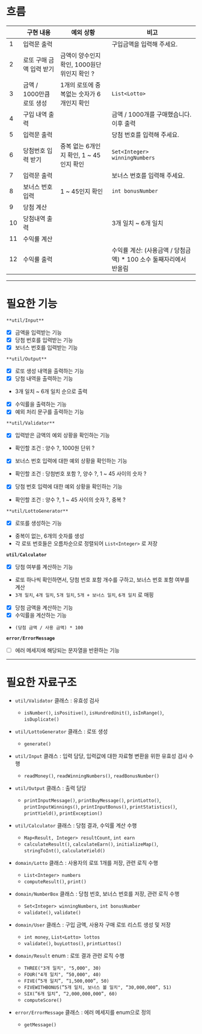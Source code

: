 # 흐름
|  | 구현 내용 | 예외 상황 | 비고                                        |
| --- | --- | --- |-------------------------------------------|
| 1 | 입력문 출력 |  | 구입금액을 입력해 주세요.                            |
| 2 | 로또 구매 금액 입력 받기 | 금액이 양수인지 확인, 1000원단위인지 확인 ? |                                           |
| 3 | 금액 / 1000만큼 로또 생성 | 1개의 로또에 중복없는 숫자가 6개인지 확인 | `List<Lotto>`                             |
| 4 | 구입 내역 출력 |  | 금액 / 1000개를 구매했습니다. 이후 출력                 |
| 5 | 입력문 출력 |  | 당첨 번호를 입력해 주세요.                           |
| 6 | 당첨번호 입력 받기 | 중복 없는 6개인지 확인, 1 ~ 45인지 확인 | `Set<Integer> winningNumbers`             |
| 7 | 입력문 출력 |  | 보너스 번호를 입력해 주세요.                          |
| 8 | 보너스 번호 입력 | 1 ~ 45인지 확인 | `int bonusNumber`                         |
| 9 | 당첨 계산 |  |                                           |
| 10 | 당첨내역 출력 |  | 3개 일치 ~ 6개 일치                             |
| 11 | 수익률 계산 |  |                                           |
| 12 | 수익률 출력 |  | 수익률 계산: (사용금액 / 당첨금액) * 100 소수 둘째자리에서 반올림 |

---

# 필요한 기능
`**util/Input**`
- [x]  금액을 입력받는 기능
- [x]  당첨 번호를 입력받는 기능
- [x]  보너스 번호를 입력받는 기능

`**util/Output**`
- [x]  로또 생성 내역을 출력하는 기능
- [x]  당첨 내역을 출력하는 기능
  - 3개 일치 ~ 6개 일치 순으로 출력
- [x]  수익률을 출력하는 기능
- [x]  예외 처리 문구를 출력하는 기능

`**util/Validator**`
- [x]  입력받은 금액의 예외 상황을 확인하는 기능
  - 확인할 조건 : 양수 ?, 1000원 단위 ?
- [x]  보너스 번호 입력에 대한 예외 상황을 확인하는 기능
  - 확인할 조건 : 당첨번호 포함 ?, 양수 ?, 1 ~ 45 사이의 숫자 ?
- [x]  당첨 번호 입력에 대한 예외 상황을 확인하는 기능
  - 확인할 조건 : 양수 ?, 1 ~ 45 사이의 숫자 ?, 중복 ?

`**util/LottoGenerator**`
- [x]  로또를 생성하는 기능
  - 중복이 없는, 6개의 숫자를 생성
  - 각 로또 번호들은 오름차순으로 정렬되어 `List<Integer>` 로 저장

**`util/Calculator`**
- [x]  당첨 여부를 계산하는 기능
  - 로또 하나씩 확인하면서, 당첨 번호 포함 개수를 구하고, 보너스 번호 포함 여부를 계산
  - `3개 일치`, `4개 일치`, `5개 일치`, `5개 + 보너스 일치`, `6개 일치` 로 매핑
- [x]  당첨 금액을 계산하는 기능
- [x]  수익률을 계산하는 기능
  - `(당첨 금액 / 사용 금액) * 100`

**`error/ErrorMessage`**
- [ ]  에러 메세지에 해당되는 문자열을 반환하는 기능

---

# 필요한 자료구조
- `util/Validator` 클래스 : 유효성 검사
  - `isNumber()`, `isPositive()`, `isHundredUnit()`, `isInRange()`, `isDuplicate()`
- `util/LottoGenerator` 클래스 : 로또 생성
  - `generate()`
- `util/Input` 클래스 : 입력 담당, 입력값에 대한 자료형 변환을 위한 유효성 검사 수행
  - `readMoney()`, `readWinningNumbers()`, `readBonusNumber()`
- `util/Output` 클래스 : 출력 담당
  - `printInputMessage()`, `printBuyMessage()`, `printLotto()`, `printInputWinnings()`, `printInputBonus()`, `printStatistics()`, `printYield()`, `printException()`
- `util/Calculator` 클래스 : 당첨 결과, 수익률 계산 수행
  - `Map<Result, Integer> resultCount`, `int earn`
  - `calculateResult()`, `calculateEarn()`, `initializeMap()`, `stringToInt()`, `calculateYield()`

- `domain/Lotto` 클래스 : 사용자의 로또 1개를 저장, 관련 로직 수행
  - `List<Integer> numbers`
  - `computeResult()`, `print()`
- `domain/NumberBox` 클래스 : 당첨 번호, 보너스 번호를 저장, 관련 로직 수행
  - `Set<Integer> winningNumbers`, `int bonusNumber`
  - `validate()`, `validate()`
- `domain/User` 클래스 : 구입 금액, 사용자 구매 로또 리스트 생성 및 저장
  - `int money`, `List<Lotto> lottos`
  - `validate()`, `buyLottos()`, `printLottos()`
- `domain/Result` enum : 로또 결과 관련 로직 수행
  - `THREE("3개 일치", "5,000", 30)`
  - `FOUR("4개 일치", “50,000", 40)`
  - `FIVE(”5개 일치”, “1,500,000”, 50)`
  - `FIVEWITHBONUS(”5개 일치, 보너스 볼 일치", “30,000,000”, 51)`
  - `SIX(”6개 일치”, “2,000,000,000”, 60)`
  - `computeScore()`

- `error/ErrorMessage` 클래스 : 에러 메세지를 enum으로 정의
  - `getMessage()`